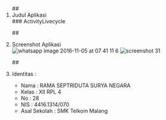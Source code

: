<ol>
##<li> Judul Aplikasi </li>
### ActivityLivecycle
 
##<li> Screenshot Aplikasi </li>
![whatsapp image 2016-11-05 at 07 41 11 6](https://cloud.githubusercontent.com/assets/22853395/20026550/f4848ede-a32e-11e6-955a-15208209ee4f.jpeg)
![screenshot 31](https://cloud.githubusercontent.com/assets/22853395/20026552/f9d96d6e-a32e-11e6-8ee9-c0fc91954309.png)

##<li> Identitas : </li>

<ul>
<li> Nama : RAMA SEPTRIDUTA SURYA NEGARA </li>
<li> Kelas : XII RPL 4 </li>
<li> No : 28 </li>
<li> NIS : 4416.1314/070 </li> 
<li> Asal Sekolah : SMK Telkom Malang </li>
</ul>

